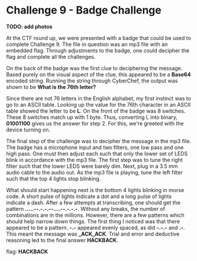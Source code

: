 # Challenge 9 - Badge Challenge

**TODO: add photos**

At the CTF round up, we were presented with a badge that could be used to complete Challenge 9. The file in question was an mp3 file with an embedded flag. Through adjustments to the badge, one could decipher the flag and complete all the challenges.

On the back of the badge was the first clue to deciphering the message. Based purely on the visual aspect of the clue, this appeared to be a **Base64** encoded string. Running the string through CyberChef, the output was shown to be **What is the 76th letter?**

Since there are not 76 letters in the English alphabet, my first instinct was to go to an ASCII table. Looking up the value for the 76th character in an ASCII table showed the letter to be **L**.  On the front of the badge was 8 switches. These 8 switches match up with 1 byte. Thus, converting L into binary, **01001100** gives us the answer for step 2. For this, we're greeted with the device turning on.

The final step of the challenge was to decipher the message in the mp3 file. The badge has a microphone input and two filters, one low pass and one high pass. One must then adjust each such that only the lower set of LEDS blink in accordance with the mp3 file. The first step was to tune the right filter such that the lower LEDS were barely dim. Next, plug in a 3.5 mm audio cable to the audio out. As the mp3 file is playing, tune the left filter such that the top 4 lights stop blinking.

What should start happening next is the bottom 4 lights blinking in morse code. A short pulse of lights indicate a dot and a long pulse of lights indicate a dash. After a few attempts at transcribing, one should get the pattern **.....--.-.-.--....--.-.-.-**.  Without any breaks, the number of combinations are in the millions. However, there are a few patterns which should help narrow down things. The first thing I noticed was that there appeared to be a pattern. **-.-** appeared evenly spaced, as did **-.-.-** and **.-**. This meant the message was **_ACK_ACK**. Trial and error and deductive reasoning led to the final answer **HACKBACK**.

flag: **HACKBACK**
